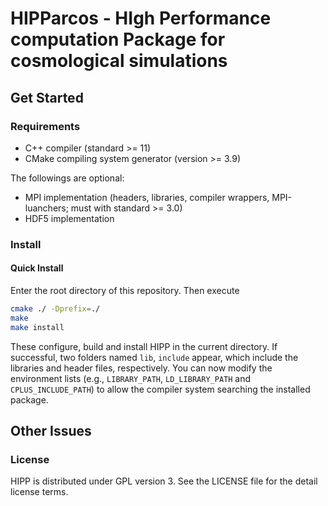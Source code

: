 # HIPParcos - HIgh Performance computation Package for cosmological simulations

## Get Started

### Requirements

- C++ compiler (standard >= 11)
- CMake compiling system generator (version >= 3.9)

The followings are optional:

- MPI implementation (headers, libraries, compiler wrappers, MPI-luanchers; must with standard >= 3.0)
- HDF5 implementation

### Install

#### Quick Install
Enter the root directory of this repository. Then execute
```bash
cmake ./ -Dprefix=./
make
make install
```
These configure, build and install HIPP in the current directory. If successful, two folders named `lib`, `include` appear, which include the libraries and header files, respectively. You can now modify the environment lists (e.g., `LIBRARY_PATH`, `LD_LIBRARY_PATH` and `CPLUS_INCLUDE_PATH`) to allow the compiler system searching the installed package.

## Other Issues

### License

HIPP is distributed under GPL version 3. See the LICENSE file for the detail license terms.
